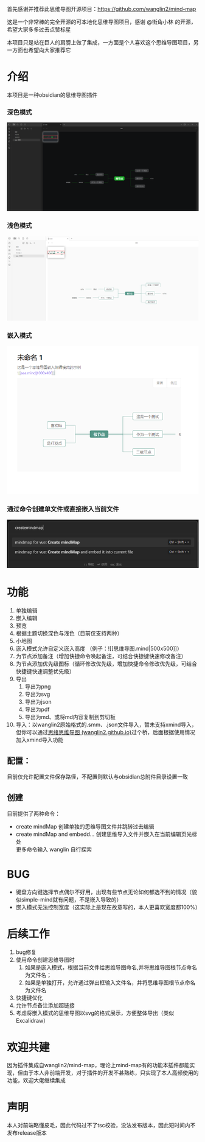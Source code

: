 首先感谢并推荐此思维导图开源项目：https://github.com/wanglin2/mind-map

这是一个非常棒的完全开源的可本地化思维导图项目，感谢 @街角小林 的开源，希望大家多多过去点赞标星

本项目只是站在巨人的肩膀上做了集成，一方面是个人喜欢这个思维导图项目，另一方面也希望向大家推荐它
# 介绍
本项目是一种obsidian的思维导图插件
### 深色模式
![img.png](readme/img.png)
### 浅色模式
![img.png](readme/img-2.png)
### 嵌入模式
![img.png](readme/img3.png)
### 通过命令创建单文件或直接嵌入当前文件
![img.png](readme/img_1.png)

# 功能
1. 单独编辑
2. 嵌入编辑
3. 预览
4. 根据主题切换深色与浅色（目前仅支持两种）
5. 小地图
6. 嵌入模式允许自定义嵌入高度  （例子：![[思维导图.mind|500x500]]）
7. 为节点添加备注（增加快捷命令唤起备注，可结合快捷键快速修改备注）
8. 为节点添加优先级图标（循环修改优先级，增加快捷命令修改优先级，可结合快捷键快速调整优先级）
9. 导出
   1. 导出为png
   2. 导出为svg
   3. 导出为json
   4. 导出为pdf
   5. 导出为md、或将md内容复制到剪切板
10. 导入：以wanglin2原始格式的.smm、.json文件导入，暂未支持xmind导入，但你可以通过[思绪思维导图 (wanglin2.github.io)](https://wanglin2.github.io/mind-map/#/)过个桥，后面根据使用情况加入xmind导入功能
## 配置：
目前仅允许配置文件保存路径，不配置则默认与obsidian总附件目录设置一致
## 创建
目前提供了两种命令：
- create mindMap   创建单独的思维导图文件并跳转过去编辑
- create mindMap and embedd...  创建思维导入文件并嵌入在当前编辑页光标处  
  更多命令输入 wanglin 自行探索

# BUG
- 键盘方向键选择节点偶尔不好用，出现有些节点无论如何都选不到的情况（貌似simple-mind就有问题，不是嵌入导致的）
- 嵌入模式无法控制宽度（这实际上是现在故意写的，本人更喜欢宽度都100%）

# 后续工作
1. bug修复
2. 使用命令创建思维导图时
   1. 如果是嵌入模式，根据当前文件给思维导图命名,并将思维导图根节点命名为文件名；
   2. 如果是单独打开，允许通过弹出框输入文件名，并将思维导图根节点命名为文件名
3. 快捷键优化
4. 允许节点备注添加超链接
5. 考虑将嵌入模式的思维导图以svg的格式展示，方便整体导出（类似Excalidraw）

# 欢迎共建
因为插件集成自wanglin2/mind-map，理论上mind-map有的功能本插件都能实现，但由于本人非前端开发，对于插件的开发不甚熟练，只实现了本人高频使用的功能，欢迎大佬继续集成

# 声明
本人对前端略懂皮毛，因此代码过不了tsc校验，没法发布版本，因此短时间内不发布release版本